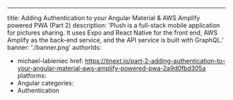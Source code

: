 ---
title: Adding Authentication to your Angular Material & AWS Amplify powered PWA (Part 2)
description: 'Plush is a full-stack mobile application for pictures sharing. It uses Expo and React Native for the front end, AWS Amplify as the back-end service, and the API service is built with GraphQL.'
banner: './banner.png'
authorIds:
  - michael-labieniec
href: https://itnext.io/part-2-adding-authentication-to-your-angular-material-aws-amplify-powered-pwa-2a9d0fbd305a
platforms:
  - Angular
categories:
  - Authentication